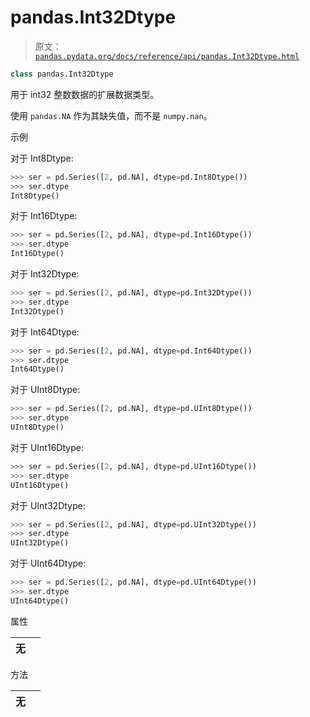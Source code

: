# pandas.Int32Dtype

> 原文：[`pandas.pydata.org/docs/reference/api/pandas.Int32Dtype.html`](https://pandas.pydata.org/docs/reference/api/pandas.Int32Dtype.html)

```py
class pandas.Int32Dtype
```

用于 int32 整数数据的扩展数据类型。

使用 `pandas.NA` 作为其缺失值，而不是 `numpy.nan`。

示例

对于 Int8Dtype:

```py
>>> ser = pd.Series([2, pd.NA], dtype=pd.Int8Dtype())
>>> ser.dtype
Int8Dtype() 
```

对于 Int16Dtype:

```py
>>> ser = pd.Series([2, pd.NA], dtype=pd.Int16Dtype())
>>> ser.dtype
Int16Dtype() 
```

对于 Int32Dtype:

```py
>>> ser = pd.Series([2, pd.NA], dtype=pd.Int32Dtype())
>>> ser.dtype
Int32Dtype() 
```

对于 Int64Dtype:

```py
>>> ser = pd.Series([2, pd.NA], dtype=pd.Int64Dtype())
>>> ser.dtype
Int64Dtype() 
```

对于 UInt8Dtype:

```py
>>> ser = pd.Series([2, pd.NA], dtype=pd.UInt8Dtype())
>>> ser.dtype
UInt8Dtype() 
```

对于 UInt16Dtype:

```py
>>> ser = pd.Series([2, pd.NA], dtype=pd.UInt16Dtype())
>>> ser.dtype
UInt16Dtype() 
```

对于 UInt32Dtype:

```py
>>> ser = pd.Series([2, pd.NA], dtype=pd.UInt32Dtype())
>>> ser.dtype
UInt32Dtype() 
```

对于 UInt64Dtype:

```py
>>> ser = pd.Series([2, pd.NA], dtype=pd.UInt64Dtype())
>>> ser.dtype
UInt64Dtype() 
```

属性

| **无** |  |
| --- | --- |

方法

| **无** |  |
| --- | --- |
